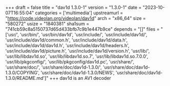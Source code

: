 +++
draft = false
title = "dav1d 1.3.0-1"
version = "1.3.0-1"
date = "2023-10-07T16:55:04"
categories = ['multimedia']
upstreamurl = "https://code.videolan.org/videolan/dav1d"
arch = "x86_64"
size = "580272"
usize = "1840381"
sha1sum = "741cb59c8a5150737d65d433bfb7c9b1e447b9ce"
depends = "[]"
files = "['usr/', 'usr/bin/', 'usr/bin/dav1d', 'usr/include/', 'usr/include/dav1d/', 'usr/include/dav1d/common.h', 'usr/include/dav1d/data.h', 'usr/include/dav1d/dav1d.h', 'usr/include/dav1d/headers.h', 'usr/include/dav1d/picture.h', 'usr/include/dav1d/version.h', 'usr/lib/', 'usr/lib/libdav1d.so', 'usr/lib/libdav1d.so.7', 'usr/lib/libdav1d.so.7.0.0', 'usr/lib/pkgconfig/', 'usr/lib/pkgconfig/dav1d.pc', 'usr/share/', 'usr/share/doc/', 'usr/share/doc/dav1d-1.3.0/', 'usr/share/doc/dav1d-1.3.0/COPYING', 'usr/share/doc/dav1d-1.3.0/NEWS', 'usr/share/doc/dav1d-1.3.0/README.md']"
+++
dav1d is an AV1 decoder